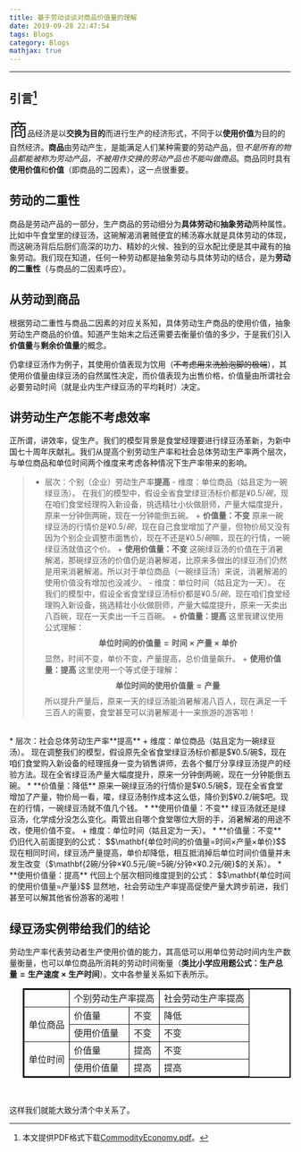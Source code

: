 ```yaml
---
title: 基于劳动谈谈对商品价值量的理解
date: 2019-09-28 22:47:54
tags: Blogs
category: Blogs
mathjax: true
---
```

- - - 
## 引言[^1]

<font size="6">商</font>品经济是以**交换为目的**而进行生产的经济形式，不同于以**使用价值**为目的的自然经济。**商品**由劳动产生，是能满足人们某种需要的劳动产品，但*不是所有的物品都能被称为劳动产品，不被用作交换的劳动产品也不能叫做商品*。商品同时具有**使用价值**和**价值**（即商品的二因素），这一点很重要。<br>

## 劳动的二重性

商品是劳动产品的一部分，生产商品的劳动细分为**具体劳动**和**抽象劳动**两种属性。比如中午食堂里的绿豆汤，这碗解渴消暑贼便宜的稀汤寡水就是具体劳动的体现，而这碗汤背后后厨们高深的功力、精妙的火候、独到的豆水配比便是其中藏有的抽象劳动。我们现在知道，任何一种劳动都是抽象劳动与具体劳动的结合，是为**劳动的二重性**（与商品的二因素呼应）。


## 从劳动到商品

根据劳动二重性与商品二因素的对应关系知，具体劳动生产商品的使用价值，抽象劳动生产商品的价值。知道产生始末之后还需要去衡量价值的多少，于是我们引入**价值量**与**剩余价值量**的概念。<br>

仍拿绿豆汤作为例子，其使用价值表现为饮用（~~不考虑用来洗脸泡脚的极端~~），其使用价值量由绿豆汤的自然属性决定，而价值表现为出售价格，价值量由所谓社会必要劳动时间（就是业内生产绿豆汤的平均耗时）决定。<br>

## 讲劳动生产怎能不考虑效率

正所谓，讲效率，促生产。我们的模型背景是食堂经理要进行绿豆汤革新，为新中国七十周年庆献礼。我们从提高个别劳动生产率和社会总体劳动生产率两个层次，与单位商品和单位时间两个维度来考虑各种情况下生产率带来的影响。<br>
> + 层次：个别（企业）劳动生产率**提高**
     - 维度：单位商品（姑且定为一碗绿豆汤）。
在我们的模型中，假设全省食堂绿豆汤标价都是$¥0.5/碗$，现在咱们食堂经理购入新设备，挑选精壮小伙做厨师，产量大幅度提升，原来一分钟倒两碗，现在一分钟能倒五碗。
       + **价值量：不变**
原来一碗绿豆汤的行情价是$¥0.5/碗$，现在自己食堂增加了产量，但物价局又没有因为个别企业调整市面售价，现在不还是$¥0.5/碗$嘛，现在的行情，一碗绿豆汤就值这个价。
       + **使用价值量：不变**
这碗绿豆汤的价值在于消暑解渴，那碗绿豆汤的价值仍是消暑解渴，比原来多做出的绿豆汤们仍然是用来消暑解渴。所以对于单位商品（一碗绿豆汤）来说，消暑解渴的使用价值没有增加也没减少。
     - 维度：单位时间（姑且定为一天）。
在我们的模型中，假设全省食堂绿豆汤标价都是$¥0.5/碗$，现在咱们食堂经理购入新设备，挑选精壮小伙做厨师，产量大幅度提升，原来一天卖出八百碗，现在一天卖出一千三百碗。
       + **价值量：提高**
这里我建议使用公式理解：
$$\mathbf{单位时间的价值量=时间×产量×单价}$$
显然，时间不变，单价不变，产量提高，总价值量飙升。
       + **使用价值量：提高**
这里使用一个等式便于理解：
$$\mathbf{单位时间的使用价值量=产量}$$
所以提升产量后，原来一天的绿豆汤能消暑解渴八百人，现在满足一千三百人的需要，食堂甚至可以消暑解渴十一来旅游的游客啦！
<br>
*  层次：社会总体劳动生产率**提高**
   + 维度：单位商品（姑且定为一碗绿豆汤）。
现在调整我们的模型，假设原先全省食堂绿豆汤标价都是$¥0.5/碗$，现在咱们食堂购入新设备的经理摇身一变为销售讲师，去各个餐厅分享绿豆汤提产的经验方法。现在全省绿豆汤产量大幅度提升，原来一分钟倒两碗，现在一分钟能倒五碗。
       * **价值量：降低**
原来一碗绿豆汤的行情价是$¥0.5/碗$，现在全省食堂增加了产量，物价局一看，嚯，绿豆汤制作成本这么低，降价到$¥0.2/碗$吧。现在的行情，一碗绿豆汤就不值几个钱。
       * **使用价值量：不变**
绿豆汤就还是绿豆汤，化学成分没怎么变化。甭管出自哪个食堂哪位大厨的手，消暑解渴的用途不改，使用价值不变。
   + 维度：单位时间（姑且定为一天）。
       * **价值量：不变**
仍旧代入前面提到的公式：
$$\mathbf{单位时间的价值量=时间×产量×单价}$$
现在相同时间，绿豆汤产量提高，单价却降低，相互抵消掉后单位时间价值量并未发生改变（$\mathbf{2碗/分钟×¥0.5元/碗=5碗/分钟×¥0.2元/碗}$的关系）。
       * **使用价值量：提高**
代回上个层次相同维度提到的公式：
$$\mathbf{单位时间的使用价值量=产量}$$
显然地，社会劳动生产率提高促使产量大跨步前进，我们甚至可以解其他省份游客的渴啦！

## 绿豆汤实例带给我们的结论

劳动生产率代表劳动者生产使用价值的能力，其高低可以用单位劳动时间内生产数量衡量，也可以单位商品所消耗的劳动时间衡量（**类比小学应用题公式：$\mathbf{生产总量=生产速度×生产时间}$**）。文中各参量关系如下表所示。<br>

<center>
<ol>
 <table border="2" bordercolor="black" cellspacing="0" cellpadding="5">
 <tr>
 <td ></td>
 <td colspan="2">个别劳动生产率提高</td>
 <td colspan="2">社会劳动生产率提高</td>
 </tr>
 <tr>
 <td rowspan="2">单位商品</td>
 <td>价值量</td>
 <td>不变</td>
 <td>降低</td>
 </tr>
 <tr>
 <td>使用价值量</td>
 <td>不变</td>
 <td>不变</td>
 </tr>
 <tr>
 <td rowspan="2">单位时间</td>
 <td>价值量</td>
 <td>提高</td>
 <td>不变</td>
 </tr>
 <tr>
 <td>使用价值量</td>
 <td>提高</td>
 <td>提高</td>
 </tr>
 </table>
 <br/>
</ol>
</center>
这样我们就能大致分清个中关系了。

[^1]: 本文提供PDF格式下载[CommodityEconomy.pdf](https://stuouceducn-my.sharepoint.com/:b:/g/personal/xuxu6965_stu_ouc_edu_cn/EQRB4VDCzwJCmlJdQJ_StjQBrO1H_6nBqeMhFzXV6kgP2w?e=2KTtZM)。